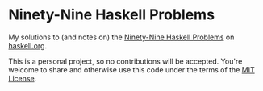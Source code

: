 # Ninety-Nine Haskell Problems

My solutions to (and notes on) the [Ninety-Nine Haskell Problems](https://wiki.haskell.org/H-99:_Ninety-Nine_Haskell_Problems) on 
[haskell.org](https://haskell.org).

This is a personal project, so no contributions will be accepted. You're welcome to share and otherwise use this code under the terms of the [MIT 
License](LICENSE.md).
